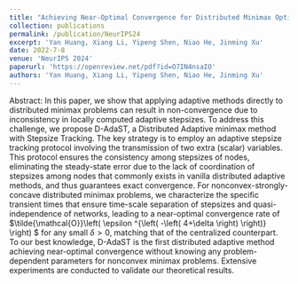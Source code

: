 ```yaml
---
title: "Achieving Near-Optimal Convergence for Distributed Minimax Optimization with Adaptive Stepsizes"
collection: publications
permalink: /publication/NeurIPS24
excerpt: 'Yan Huang, Xiang Li, Yipeng Shen, Niao He, Jinming Xu'
date: 2022-7-8
venue: 'NeurIPS 2024'
paperurl: 'https://openreview.net/pdf?id=O7IN4nsaIO'
authors: 'Yan Huang, Xiang Li, Yipeng Shen, Niao He, Jinming Xu'
---
```


Abstract: In this paper, we show that applying adaptive methods directly to distributed minimax problems can result in non-convergence due to inconsistency in locally computed adaptive stepsizes. To address this challenge, we propose D-AdaST, a Distributed Adaptive minimax method with Stepsize Tracking. The key strategy is to employ an adaptive stepsize tracking protocol involving the transmission of two extra (scalar) variables. This protocol ensures the consistency among stepsizes of nodes, eliminating the steady-state error due to the lack of coordination of stepsizes among nodes that commonly exists in vanilla distributed adaptive methods, and thus guarantees exact convergence. For nonconvex-strongly-concave distributed minimax problems, we characterize the specific transient times that ensure time-scale separation of stepsizes and quasi-independence of networks, leading to a near-optimal convergence rate of $\tilde{\mathcal{O}}\left( \epsilon ^{\left( -\left( 4+\delta \right) \right)} \right) $ for any small $\delta>0$, matching that of the centralized counterpart. To our best knowledge, D-AdaST is the first distributed adaptive method achieving near-optimal convergence without knowing any problem-dependent parameters for nonconvex minimax problems. Extensive experiments are conducted to validate our theoretical results.
